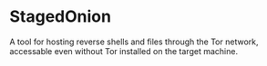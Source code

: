 # StagedOnion
A tool for hosting reverse shells and files through the Tor network, accessable 
even without Tor installed on the target machine. 
